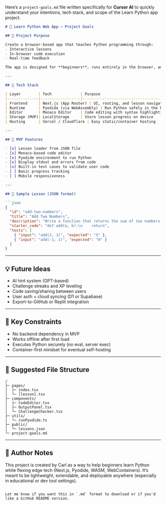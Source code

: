 Here’s a `project-goals.md` file written specifically for **Cursor AI** to quickly understand your intentions, tech stack, and scope of the Learn Python app project.

````markdown
# 🐍 Learn Python Web App — Project Goals

## 🎯 Project Purpose

Create a browser-based app that teaches Python programming through:
- Interactive lessons
- In-browser code execution
- Real-time feedback

The app is designed for **beginners**, runs entirely in the browser, and does **not require a backend** at launch.

---

## 🧱 Tech Stack

| Layer        | Tech             | Purpose                            |
|--------------|------------------|------------------------------------|
| Frontend     | Next.js (App Router) | UI, routing, and lesson navigation  |
| Runtime      | Pyodide (via WebAssembly) | Run Python safely in the browser     |
| Editor       | Monaco Editor    | Code editing with syntax highlighting |
| Storage (MVP)| LocalStorage     | Store lesson progress on device     |
| Hosting      | Vercel / Cloudflare | Easy static/container hosting        |

---

## 🚧 MVP Features

- [x] Lesson loader from JSON file
- [x] Monaco-based code editor
- [x] Pyodide environment to run Python
- [x] Display stdout and errors from code
- [x] Built-in test cases to validate user code
- [ ] Basic progress tracking
- [ ] Mobile responsiveness

---

## 🧪 Sample Lesson (JSON format)

```json
{
  "id": "add-two-numbers",
  "title": "Add Two Numbers",
  "description": "Write a function that returns the sum of two numbers.",
  "starter_code": "def add(a, b):\n    return",
  "tests": [
    { "input": "add(2, 3)", "expected": "5" },
    { "input": "add(-1, 1)", "expected": "0" }
  ]
}
````

---

## 💡 Future Ideas

* AI hint system (GPT-based)
* Challenge streaks and XP leveling
* Code saving/sharing between users
* User auth + cloud syncing (D1 or Supabase)
* Export-to-GitHub or Replit integration

---

## 🧠 Key Constraints

* No backend dependency in MVP
* Works offline after first load
* Executes Python securely (no eval, server exec)
* Container-first mindset for eventual self-hosting

---

## 📁 Suggested File Structure

```
/
├─ pages/
│  ├─ index.tsx
│  └─ [lesson].tsx
├─ components/
│  ├─ CodeEditor.tsx
│  ├─ OutputPanel.tsx
│  └─ ChallengeChecker.tsx
├─ utils/
│  └─ runPyodide.ts
├─ public/
│  └─ lessons.json
└─ project-goals.md
```

---

## 👋 Author Notes

This project is created by Carl as a way to help beginners learn Python while flexing edge tech (Next.js, Pyodide, WASM, WebContainers). It’s meant to be lightweight, extendable, and deployable anywhere (especially in educational or dev tool settings).

```

Let me know if you want this in `.md` format to download or if you'd like a GitHub README version.
```
